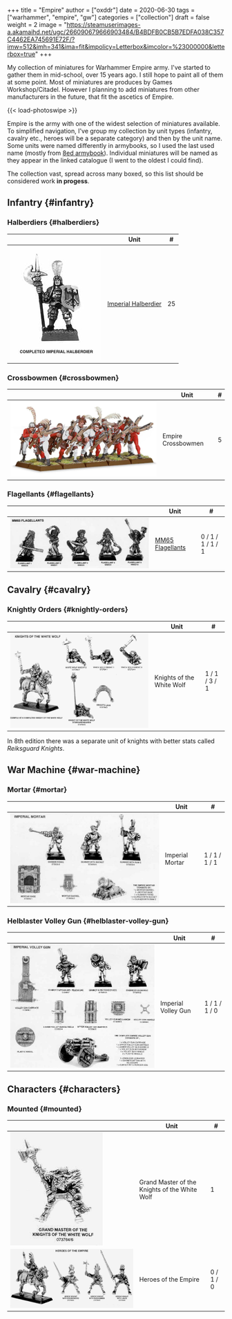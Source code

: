 +++
title = "Empire"
author = ["oxddr"]
date = 2020-06-30
tags = ["warhammer", "empire", "gw"]
categories = ["collection"]
draft = false
weight = 2
image = "https://steamuserimages-a.akamaihd.net/ugc/266090679666903484/B4BDFB0CB5B7EDFA038C357C4462EA745691E72F/?imw=512&imh=341&ima=fit&impolicy=Letterbox&imcolor=%23000000&letterbox=true"
+++

My collection of miniatures for Warhammer Empire army. I've started to gather them in mid-school,
over 15 years ago. I still hope to paint all of them at some point. Most of miniatures are
produces by Games Workshop/Citadel. However I planning to add miniatures from other
manufacturers in the future, that fit the ascetics of Empire.

<!--more-->

{{< load-photoswipe >}}

Empire is the army with one of the widest selection of miniatures available. To simplified
navigation, I've group my collection by unit types (infantry, cavalry etc., heroes will be a
separate category) and then by the unit name. Some units were named differently in armybooks, so
I used the last used name (mostly from [8ed armybook](https://whfb.lexicanum.com/wiki/Warhammer%5FArmies:%5FThe%5FEmpire%5F(8th%5FEdition))). Individual miniatures will be named as they
appear in the linked catalogue (I went to the oldest I could find).

The collection vast, spread across many boxed, so this list should be considered work **in progess**.


## Infantry {#infantry}


### Halberdiers {#halberdiers}

<div class="ox-hugo-table collection-table">
<div></div>

|                                                                           | Unit                                                                             | #  |
|---------------------------------------------------------------------------|----------------------------------------------------------------------------------|----|
| [![](/ox-hugo/cat19956-halberdier.jpg)](/ox-hugo/cat19956-halberdier.jpg) | [Imperial Halberdier](http://www.solegends.com/citcat1995-6/cat19956p189-00.htm) | 25 |

</div>


### Crossbowmen {#crossbowmen}

<div class="ox-hugo-table collection-table">
<div></div>

|                                                                   | Unit               | # |
|-------------------------------------------------------------------|--------------------|---|
| [![](/ox-hugo/aos-crossbowmen.jpg)](/ox-hugo/aos-crossbowmen.jpg) | Empire Crossbowmen | 5 |

</div>


### Flagellants {#flagellants}

<div class="ox-hugo-table collection-table">
<div></div>

|                                                                           | Unit                                                                                           | #                 |
|---------------------------------------------------------------------------|------------------------------------------------------------------------------------------------|-------------------|
| [![](/ox-hugo/cat1992-flagellants.jpg)](/ox-hugo/cat1992-flagellants.jpg) | [MM65 Flagellants](http://www.solegends.com/citcat1992/cat1992p421marempreiksflaghippo-00.htm) | 0 / 1 / 1 / 1 / 1 |

</div>


## Cavalry {#cavalry}


### Knightly Orders {#knightly-orders}

<div class="ox-hugo-table collection-table">
<div></div>

|                                                                       | Unit                      | #             |
|-----------------------------------------------------------------------|---------------------------|---------------|
| [![](/ox-hugo/cat1992-whitewolf.jpg)](/ox-hugo/cat1992-whitewolf.jpg) | Knights of the White Wolf | 1 / 1 / 3 / 1 |

</div>

In 8th edition there was a separate unit of knights with better stats called _Reiksguard Knights_.


## War Machine {#war-machine}


### Mortar {#mortar}

<div class="ox-hugo-table collection-table">
<div></div>

|                                                                 | Unit            | #             |
|-----------------------------------------------------------------|-----------------|---------------|
| [![](/ox-hugo/cat1992-mortar.jpg)](/ox-hugo/cat1992-mortar.jpg) | Imperial Mortar | 1 / 1 / 1 / 1 |

</div>


### Helblaster Volley Gun {#helblaster-volley-gun}

<div class="ox-hugo-table collection-table">
<div></div>

|                                      | Unit                | #             |
|--------------------------------------|---------------------|---------------|
| ![](/ox-hugo/cat1992-helblaster.jpg) | Imperial Volley Gun | 1 / 1 / 1 / 0 |

</div>


## Characters {#characters}


### Mounted {#mounted}

<div class="ox-hugo-table collection-table">
<div></div>

|                                                                                   | Unit                                          | #         |
|-----------------------------------------------------------------------------------|-----------------------------------------------|-----------|
| [![](/ox-hugo/cat1992-whitewolfmaster.jpg)](/ox-hugo/cat1992-whitewolfmaster.jpg) | Grand Master of the Knights of the White Wolf | 1         |
| [![](/ox-hugo/cat1992-heroes.jpg)](/ox-hugo/cat1992-heroes.jpg)                   | Heroes of the Empire                          | 0 / 1 / 0 |

</div>
